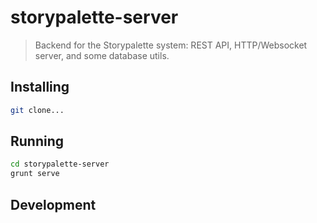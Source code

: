 # storypalette-server

> Backend for the Storypalette system: REST API, HTTP/Websocket server, and some database utils.

## Installing

```sh
git clone...
```

## Running

```sh
cd storypalette-server
grunt serve
```

## Development

